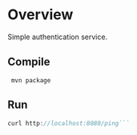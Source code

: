 # Overview

Simple authentication service.

## Compile

``` mvn package```

## Run

```java -jar service/target/auth-service-0.1-SNAPSHOT.jar
curl http://localhost:8080/ping```

